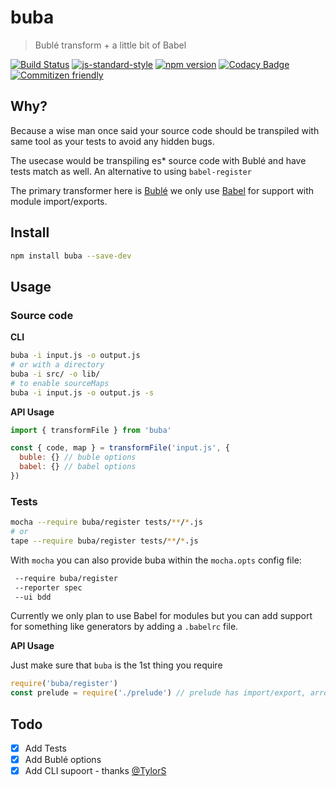 # buba
> Bublé transform + a little bit of Babel

[![Build Status](https://travis-ci.org/davidchase/buba.svg?branch=master)](https://travis-ci.org/davidchase/buba) [![js-standard-style](https://img.shields.io/badge/code%20style-standard-brightgreen.svg)](http://standardjs.com/)
[![npm version](https://img.shields.io/npm/v/buba.svg)](https://www.npmjs.com/package/buba)
[![Codacy Badge](https://api.codacy.com/project/badge/Coverage/b3b512a5e0854a98bea75538647e84c4)](https://www.codacy.com/app/davidchase/buba?utm_source=github.com&amp;utm_medium=referral&amp;utm_content=davidchase/buba&amp;utm_campaign=Badge_Coverage)
[![Commitizen friendly](https://img.shields.io/badge/commitizen-friendly-brightgreen.svg)](http://commitizen.github.io/cz-cli/)

## Why?
Because a wise man once said your source code should be transpiled with same tool as your tests to avoid any hidden bugs.

The usecase would be transpiling es* source code with Bublé and have tests match as well. An alternative to using `babel-register`

The primary transformer here is [Bublé](buble.surge.sh/#) we only use [Babel](babeljs.io) for support with module import/exports.


## Install

```sh
npm install buba --save-dev
```

## Usage

### Source code

**CLI**
```sh
buba -i input.js -o output.js
# or with a directory
buba -i src/ -o lib/
# to enable sourceMaps
buba -i input.js -o output.js -s
```

**API Usage**
```js
import { transformFile } from 'buba'

const { code, map } = transformFile('input.js', {
  buble: {} // buble options
  babel: {} // babel options
})
```

### Tests
```sh
mocha --require buba/register tests/**/*.js
# or
tape --require buba/register tests/**/*.js
```

With `mocha` you can also provide buba within the `mocha.opts` config file:

```sh
 --require buba/register
 --reporter spec
 --ui bdd
```

Currently we only plan to use Babel for modules but you can add support for something like generators by adding a `.babelrc` file.

**API Usage**

Just make sure that `buba` is the 1st thing you require

```js
require('buba/register')
const prelude = require('./prelude') // prelude has import/export, arrow functions, etc
```


## Todo
- [x] Add Tests
- [x] Add Bublé options
- [x] Add CLI supoort - thanks [@TylorS](https://github.com/TylorS)
